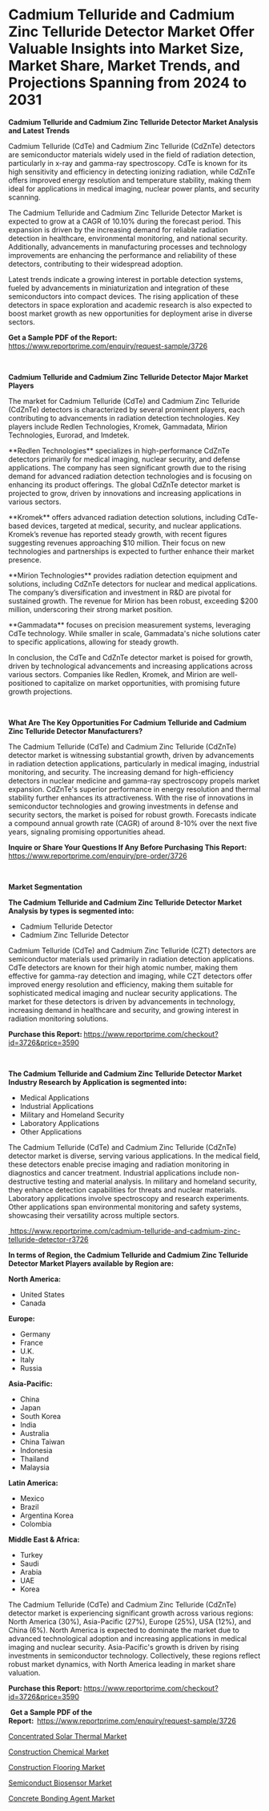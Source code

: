 <p><h1>Cadmium Telluride and Cadmium Zinc Telluride Detector Market Offer Valuable Insights into Market Size, Market Share, Market Trends, and Projections Spanning from 2024 to 2031</h1></p><p><strong>Cadmium Telluride and Cadmium Zinc Telluride Detector Market Analysis and Latest Trends</strong></p>
<p><p>Cadmium Telluride (CdTe) and Cadmium Zinc Telluride (CdZnTe) detectors are semiconductor materials widely used in the field of radiation detection, particularly in x-ray and gamma-ray spectroscopy. CdTe is known for its high sensitivity and efficiency in detecting ionizing radiation, while CdZnTe offers improved energy resolution and temperature stability, making them ideal for applications in medical imaging, nuclear power plants, and security scanning.</p><p>The Cadmium Telluride and Cadmium Zinc Telluride Detector Market is expected to grow at a CAGR of 10.10% during the forecast period. This expansion is driven by the increasing demand for reliable radiation detection in healthcare, environmental monitoring, and national security. Additionally, advancements in manufacturing processes and technology improvements are enhancing the performance and reliability of these detectors, contributing to their widespread adoption.</p><p>Latest trends indicate a growing interest in portable detection systems, fueled by advancements in miniaturization and integration of these semiconductors into compact devices. The rising application of these detectors in space exploration and academic research is also expected to boost market growth as new opportunities for deployment arise in diverse sectors.</p></p>
<p><strong>Get a Sample PDF of the Report:&nbsp;</strong> <a href="https://www.reportprime.com/enquiry/request-sample/3726?utm_campaign=114&utm_medium=2&utm_source=Github&utm_content=ia&utm_term=24122024&utm_id=cadmium-telluride-and-cadmium-zinc-telluride-detector">https://www.reportprime.com/enquiry/request-sample/3726</a></p>
<p>&nbsp;</p>
<p><strong>Cadmium Telluride and Cadmium Zinc Telluride Detector Major Market Players</strong></p>
<p><p>The market for Cadmium Telluride (CdTe) and Cadmium Zinc Telluride (CdZnTe) detectors is characterized by several prominent players, each contributing to advancements in radiation detection technologies. Key players include Redlen Technologies, Kromek, Gammadata, Mirion Technologies, Eurorad, and Imdetek.</p><p>**Redlen Technologies** specializes in high-performance CdZnTe detectors primarily for medical imaging, nuclear security, and defense applications. The company has seen significant growth due to the rising demand for advanced radiation detection technologies and is focusing on enhancing its product offerings. The global CdZnTe detector market is projected to grow, driven by innovations and increasing applications in various sectors.</p><p>**Kromek** offers advanced radiation detection solutions, including CdTe-based devices, targeted at medical, security, and nuclear applications. Kromek’s revenue has reported steady growth, with recent figures suggesting revenues approaching $10 million. Their focus on new technologies and partnerships is expected to further enhance their market presence.</p><p>**Mirion Technologies** provides radiation detection equipment and solutions, including CdZnTe detectors for nuclear and medical applications. The company’s diversification and investment in R&D are pivotal for sustained growth. The revenue for Mirion has been robust, exceeding $200 million, underscoring their strong market position.</p><p>**Gammadata** focuses on precision measurement systems, leveraging CdTe technology. While smaller in scale, Gammadata's niche solutions cater to specific applications, allowing for steady growth.</p><p>In conclusion, the CdTe and CdZnTe detector market is poised for growth, driven by technological advancements and increasing applications across various sectors. Companies like Redlen, Kromek, and Mirion are well-positioned to capitalize on market opportunities, with promising future growth projections.</p></p>
<p>&nbsp;</p>
<p><strong>What Are The Key Opportunities For Cadmium Telluride and Cadmium Zinc Telluride Detector Manufacturers?</strong></p>
<p><p>The Cadmium Telluride (CdTe) and Cadmium Zinc Telluride (CdZnTe) detector market is witnessing substantial growth, driven by advancements in radiation detection applications, particularly in medical imaging, industrial monitoring, and security. The increasing demand for high-efficiency detectors in nuclear medicine and gamma-ray spectroscopy propels market expansion. CdZnTe's superior performance in energy resolution and thermal stability further enhances its attractiveness. With the rise of innovations in semiconductor technologies and growing investments in defense and security sectors, the market is poised for robust growth. Forecasts indicate a compound annual growth rate (CAGR) of around 8-10% over the next five years, signaling promising opportunities ahead.</p></p>
<p><strong>Inquire or Share Your Questions If Any Before Purchasing This Report:</strong> <a href="https://www.reportprime.com/enquiry/pre-order/3726?utm_campaign=114&utm_medium=2&utm_source=Github&utm_content=ia&utm_term=24122024&utm_id=cadmium-telluride-and-cadmium-zinc-telluride-detector">https://www.reportprime.com/enquiry/pre-order/3726</a></p>
<p>&nbsp;</p>
<p><strong>Market Segmentation</strong></p>
<p><strong>The Cadmium Telluride and Cadmium Zinc Telluride Detector Market Analysis by types is segmented into:</strong></p>
<p><ul><li>Cadmium Telluride Detector</li><li>Cadmium Zinc Telluride Detector</li></ul></p>
<p><p>Cadmium Telluride (CdTe) and Cadmium Zinc Telluride (CZT) detectors are semiconductor materials used primarily in radiation detection applications. CdTe detectors are known for their high atomic number, making them effective for gamma-ray detection and imaging, while CZT detectors offer improved energy resolution and efficiency, making them suitable for sophisticated medical imaging and nuclear security applications. The market for these detectors is driven by advancements in technology, increasing demand in healthcare and security, and growing interest in radiation monitoring solutions.</p></p>
<p><strong>Purchase this Report:&nbsp;</strong><a href="https://www.reportprime.com/checkout?id=3726&price=3590&utm_campaign=114&utm_medium=2&utm_source=Github&utm_content=ia&utm_term=24122024&utm_id=cadmium-telluride-and-cadmium-zinc-telluride-detector">https://www.reportprime.com/checkout?id=3726&price=3590</a></p>
<p>&nbsp;</p>
<p><strong>The Cadmium Telluride and Cadmium Zinc Telluride Detector Market Industry Research by Application is segmented into:</strong></p>
<p><ul><li>Medical Applications</li><li>Industrial Applications</li><li>Military and Homeland Security</li><li>Laboratory Applications</li><li>Other Applications</li></ul></p>
<p><p>The Cadmium Telluride (CdTe) and Cadmium Zinc Telluride (CdZnTe) detector market is diverse, serving various applications. In the medical field, these detectors enable precise imaging and radiation monitoring in diagnostics and cancer treatment. Industrial applications include non-destructive testing and material analysis. In military and homeland security, they enhance detection capabilities for threats and nuclear materials. Laboratory applications involve spectroscopy and research experiments. Other applications span environmental monitoring and safety systems, showcasing their versatility across multiple sectors.</p></p>
<p><a href="https://www.reportprime.com/cadmium-telluride-and-cadmium-zinc-telluride-detector-r3726?utm_campaign=114&utm_medium=2&utm_source=Github&utm_content=ia&utm_term=24122024&utm_id=cadmium-telluride-and-cadmium-zinc-telluride-detector">&nbsp;https://www.reportprime.com/cadmium-telluride-and-cadmium-zinc-telluride-detector-r3726</a></p>
<p><strong>In terms of Region, the Cadmium Telluride and Cadmium Zinc Telluride Detector Market Players available by Region are:</strong></p>
<p>
    <p> <strong> North America: </strong>
        <ul>
            <li>United States</li>
            <li>Canada</li>
        </ul>
        </p> 
    <p> <strong> Europe: </strong>
        <ul>
            <li>Germany</li>
            <li>France</li>
            <li>U.K.</li>
            <li>Italy</li>
            <li>Russia</li>
        </ul>
        </p> 
    <p> <strong> Asia-Pacific: </strong>
        <ul>
            <li>China</li>
            <li>Japan</li>
            <li>South Korea</li>
            <li>India</li>
            <li>Australia</li>
            <li>China Taiwan</li>
            <li>Indonesia</li>
            <li>Thailand</li>
            <li>Malaysia</li>
        </ul>
        </p> 
    <p> <strong> Latin America: </strong>
        <ul>
            <li>Mexico</li>
            <li>Brazil</li>
            <li>Argentina Korea</li>
            <li>Colombia</li>
        </ul>
        </p> 
    <p> <strong> Middle East & Africa: </strong>
        <ul>
            <li>Turkey</li>
            <li>Saudi</li>
            <li>Arabia</li>
            <li>UAE</li>
            <li>Korea</li>
        </ul>
    </p>
    </p>
<p><p>The Cadmium Telluride (CdTe) and Cadmium Zinc Telluride (CdZnTe) detector market is experiencing significant growth across various regions: North America (30%), Asia-Pacific (27%), Europe (25%), USA (12%), and China (6%). North America is expected to dominate the market due to advanced technological adoption and increasing applications in medical imaging and nuclear security. Asia-Pacific's growth is driven by rising investments in semiconductor technology. Collectively, these regions reflect robust market dynamics, with North America leading in market share valuation.</p></p>
<p><strong>Purchase this Report: </strong><a href="https://www.reportprime.com/checkout?id=3726&price=3590&utm_campaign=114&utm_medium=2&utm_source=Github&utm_content=ia&utm_term=24122024&utm_id=cadmium-telluride-and-cadmium-zinc-telluride-detector">https://www.reportprime.com/checkout?id=3726&price=3590</a></p>
<p>&nbsp;<strong>Get a Sample PDF of the Report:&nbsp;&nbsp;</strong><a href="https://www.reportprime.com/enquiry/request-sample/3726?utm_campaign=114&utm_medium=2&utm_source=Github&utm_content=ia&utm_term=24122024&utm_id=cadmium-telluride-and-cadmium-zinc-telluride-detector">https://www.reportprime.com/enquiry/request-sample/3726</a></p>
<p><strong></strong></p>
<p><p><a href="https://www.linkedin.com/pulse/concentrated-solar-thermal-industry-outlook-20242031-revenue-dzn8e?utm_campaign=114&utm_medium=2&utm_source=Github&utm_content=ia&utm_term=24122024&utm_id=cadmium-telluride-and-cadmium-zinc-telluride-detector">Concentrated Solar Thermal Market</a></p><p><a href="https://www.linkedin.com/pulse/c-glance-reports-anmec?utm_campaign=114&utm_medium=2&utm_source=Github&utm_content=ia&utm_term=24122024&utm_id=cadmium-telluride-and-cadmium-zinc-telluride-detector">Construction Chemical Market</a></p><p><a href="https://www.linkedin.com/pulse/p-factrackr-ho6he?utm_campaign=114&utm_medium=2&utm_source=Github&utm_content=ia&utm_term=24122024&utm_id=cadmium-telluride-and-cadmium-zinc-telluride-detector">Construction Flooring Market</a></p><p><a href="https://github.com/locarol73/Market-Research-Report-List-1/blob/main/semiconduct-biosensor-market.md?utm_campaign=114&utm_medium=2&utm_source=Github&utm_content=ia&utm_term=24122024&utm_id=cadmium-telluride-and-cadmium-zinc-telluride-detector">Semiconduct Biosensor Market</a></p><p><a href="https://www.linkedin.com/pulse/insightful-concrete-bonding-agent-market-trends-growth-liewc?utm_campaign=114&utm_medium=2&utm_source=Github&utm_content=ia&utm_term=24122024&utm_id=cadmium-telluride-and-cadmium-zinc-telluride-detector">Concrete Bonding Agent Market</a></p></p>